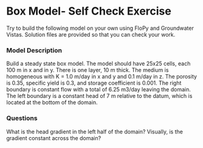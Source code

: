 # Box Model- Self Check Exercise

Try to  build the following model on your own using FloPy and Groundwater Vistas. Solution files are provided so that you can check your work.

### Model Description
​Build a steady state box model.  The model should have 25x25 cells, each 100 m in x and in y.  There is one layer, 10 m thick.  The medium is homogeneous with K = 1.0 m/day in x and y and 0.1 m/day in z.  The porosity is 0.35, specific yield is 0.3, and storage coefficient is 0.001.  The right boundary is constant flow with a total of 6.25 m3/day leaving the domain.  The left boundary is a constant head of 7 m relative to the datum, which is located at the bottom of the domain.

### Questions
What is the head gradient in the left half of the domain?  Visually, is the gradient constant across the domain?  
